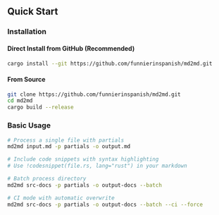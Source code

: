 ## Quick Start

### Installation

#### Direct Install from GitHub (Recommended)

```bash
cargo install --git https://github.com/funnierinspanish/md2md.git
```

#### From Source

```bash
git clone https://github.com/funnierinspanish/md2md.git
cd md2md
cargo build --release
```

### Basic Usage

```bash
# Process a single file with partials
md2md input.md -p partials -o output.md

# Include code snippets with syntax highlighting
# Use !codesnippet(file.rs, lang="rust") in your markdown

# Batch process directory
md2md src-docs -p partials -o output-docs --batch

# CI mode with automatic overwrite
md2md src-docs -p partials -o output-docs --batch --ci --force
```